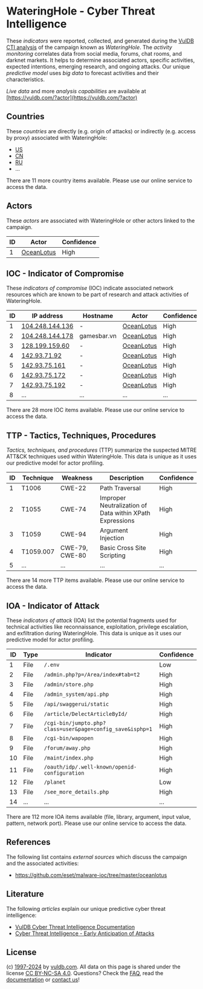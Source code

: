 # WateringHole - Cyber Threat Intelligence

These _indicators_ were reported, collected, and generated during the [VulDB CTI analysis](https://vuldb.com/?kb.cti) of the campaign known as _WateringHole_. The _activity monitoring_ correlates data from social media, forums, chat rooms, and darknet markets. It helps to determine associated actors, specific activities, expected intentions, emerging research, and ongoing attacks. Our unique _predictive model_ uses _big data_ to forecast activities and their characteristics.

_Live data_ and more _analysis capabilities_ are available at [https://vuldb.com/?actor](https://vuldb.com/?actor)

## Countries

These _countries_ are directly (e.g. origin of attacks) or indirectly (e.g. access by proxy) associated with WateringHole:

* [US](https://vuldb.com/?country.us)
* [CN](https://vuldb.com/?country.cn)
* [RU](https://vuldb.com/?country.ru)
* ...

There are 11 more country items available. Please use our online service to access the data.

## Actors

These _actors_ are associated with WateringHole or other actors linked to the campaign.

ID | Actor | Confidence
-- | ----- | ----------
1 | [OceanLotus](https://vuldb.com/?actor.oceanlotus) | High

## IOC - Indicator of Compromise

These _indicators of compromise_ (IOC) indicate associated network resources which are known to be part of research and attack activities of WateringHole.

ID | IP address | Hostname | Actor | Confidence
-- | ---------- | -------- | ----- | ----------
1 | [104.248.144.136](https://vuldb.com/?ip.104.248.144.136) | - | [OceanLotus](https://vuldb.com/?actor.oceanlotus) | High
2 | [104.248.144.178](https://vuldb.com/?ip.104.248.144.178) | gamesbar.vn | [OceanLotus](https://vuldb.com/?actor.oceanlotus) | High
3 | [128.199.159.60](https://vuldb.com/?ip.128.199.159.60) | - | [OceanLotus](https://vuldb.com/?actor.oceanlotus) | High
4 | [142.93.71.92](https://vuldb.com/?ip.142.93.71.92) | - | [OceanLotus](https://vuldb.com/?actor.oceanlotus) | High
5 | [142.93.75.161](https://vuldb.com/?ip.142.93.75.161) | - | [OceanLotus](https://vuldb.com/?actor.oceanlotus) | High
6 | [142.93.75.172](https://vuldb.com/?ip.142.93.75.172) | - | [OceanLotus](https://vuldb.com/?actor.oceanlotus) | High
7 | [142.93.75.192](https://vuldb.com/?ip.142.93.75.192) | - | [OceanLotus](https://vuldb.com/?actor.oceanlotus) | High
8 | ... | ... | ... | ...

There are 28 more IOC items available. Please use our online service to access the data.

## TTP - Tactics, Techniques, Procedures

_Tactics, techniques, and procedures_ (TTP) summarize the suspected MITRE ATT&CK techniques used within WateringHole. This data is unique as it uses our predictive model for actor profiling.

ID | Technique | Weakness | Description | Confidence
-- | --------- | -------- | ----------- | ----------
1 | T1006 | CWE-22 | Path Traversal | High
2 | T1055 | CWE-74 | Improper Neutralization of Data within XPath Expressions | High
3 | T1059 | CWE-94 | Argument Injection | High
4 | T1059.007 | CWE-79, CWE-80 | Basic Cross Site Scripting | High
5 | ... | ... | ... | ...

There are 14 more TTP items available. Please use our online service to access the data.

## IOA - Indicator of Attack

These _indicators of attack_ (IOA) list the potential fragments used for technical activities like reconnaissance, exploitation, privilege escalation, and exfiltration during WateringHole. This data is unique as it uses our predictive model for actor profiling.

ID | Type | Indicator | Confidence
-- | ---- | --------- | ----------
1 | File | `/.env` | Low
2 | File | `/admin.php?p=/Area/index#tab=t2` | High
3 | File | `/admin/store.php` | High
4 | File | `/admin_system/api.php` | High
5 | File | `/api/swaggerui/static` | High
6 | File | `/article/DelectArticleById/` | High
7 | File | `/cgi-bin/jumpto.php?class=user&page=config_save&isphp=1` | High
8 | File | `/cgi-bin/wapopen` | High
9 | File | `/forum/away.php` | High
10 | File | `/maint/index.php` | High
11 | File | `/oauth/idp/.well-known/openid-configuration` | High
12 | File | `/planet` | Low
13 | File | `/see_more_details.php` | High
14 | ... | ... | ...

There are 112 more IOA items available (file, library, argument, input value, pattern, network port). Please use our online service to access the data.

## References

The following list contains _external sources_ which discuss the campaign and the associated activities:

* https://github.com/eset/malware-ioc/tree/master/oceanlotus

## Literature

The following _articles_ explain our unique predictive cyber threat intelligence:

* [VulDB Cyber Threat Intelligence Documentation](https://vuldb.com/?kb.cti)
* [Cyber Threat Intelligence - Early Anticipation of Attacks](https://www.scip.ch/en/?labs.20201022)

## License

(c) [1997-2024](https://vuldb.com/?kb.changelog) by [vuldb.com](https://vuldb.com/?kb.about). All data on this page is shared under the license [CC BY-NC-SA 4.0](https://creativecommons.org/licenses/by-nc-sa/4.0/). Questions? Check the [FAQ](https://vuldb.com/?kb.faq), read the [documentation](https://vuldb.com/?kb) or [contact us](https://vuldb.com/?contact)!
